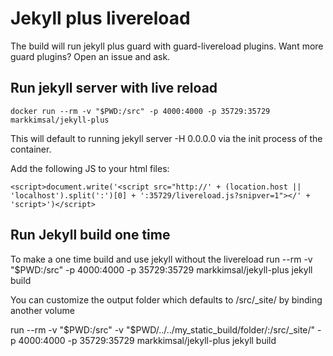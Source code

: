 Jekyll plus livereload
=====

The build will run jekyll plus guard with guard-livereload plugins.  Want more guard plugins?  Open an issue and ask.


Run jekyll server with live reload
-----------

    docker run --rm -v "$PWD:/src" -p 4000:4000 -p 35729:35729 markkimsal/jekyll-plus

This will default to running jekyll server -H 0.0.0.0 via the init process of the container.

Add the following JS to your html files:

    <script>document.write('<script src="http://' + (location.host || 'localhost').split(':')[0] + ':35729/livereload.js?snipver=1"></' + 'script>')</script>

Run Jekyll build one time
-----------------
To make a one time build and use jekyll without the livereload
    run --rm  -v "$PWD:/src" -p 4000:4000 -p 35729:35729 markkimsal/jekyll-plus  jekyll build


You can customize the output folder which defaults to /src/\_site/ by binding another volume

run --rm  -v "$PWD:/src" -v "$PWD/../../my\_static\_build/folder/:/src/\_site/" -p 4000:4000 -p 35729:35729 markkimsal/jekyll-plus  jekyll build
